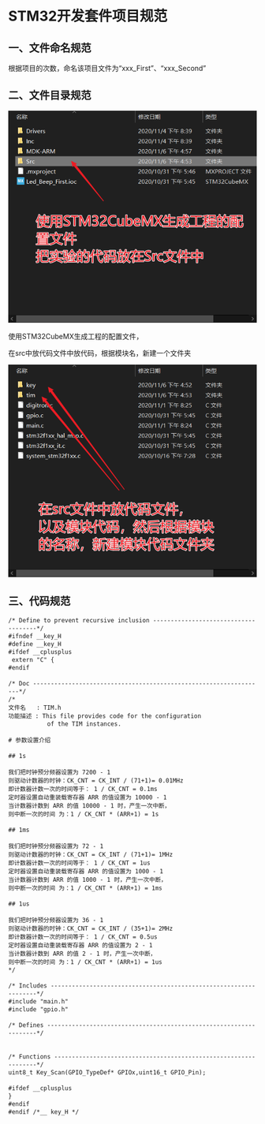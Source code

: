# STM32开发套件项目规范

## 一、文件命名规范

根据项目的次数，命名该项目文件为“xxx_First”、“xxx_Second”

## 二、文件目录规范

![Snipaste_2020-11-06_16-48-51](pic\Snipaste_2020-11-06_17-02-52.png)

使用STM32CubeMX生成工程的配置文件，

在src中放代码文件中放代码，根据模块名，新建一个文件夹

![Snipaste_2020-11-06_16-58-50](pic\Snipaste_2020-11-06_17-35-22.png)







## 三、代码规范



```
/* Define to prevent recursive inclusion -------------------------------------*/
#ifndef __key_H
#define __key_H
#ifdef __cplusplus
 extern "C" {
#endif
	 
/* Doc ------------------------------------------------------------------*/
/*
文件名   : TIM.h
功能描述 : This file provides code for the configuration
           of the TIM instances.

# 参数设置介绍

## 1s

我们把时钟预分频器设置为 7200 - 1
则驱动计数器的时钟：CK_CNT = CK_INT / (71+1)= 0.01MHz
即计数器计数一次的时间等于： 1 / CK_CNT = 0.1ms
定时器设置自动重装载寄存器 ARR 的值设置为 10000 - 1
当计数器计数到 ARR 的值 10000 - 1 时，产生一次中断，
则中断一次的时间 为：1 / CK_CNT * (ARR+1) = 1s 

## 1ms

我们把时钟预分频器设置为 72 - 1
则驱动计数器的时钟：CK_CNT = CK_INT / (71+1)= 1MHz
即计数器计数一次的时间等于： 1 / CK_CNT = 1us
定时器设置自动重装载寄存器 ARR 的值设置为 1000 - 1
当计数器计数到 ARR 的值 1000 - 1 时，产生一次中断，
则中断一次的时间 为：1 / CK_CNT * (ARR+1) = 1ms 

## 1us

我们把时钟预分频器设置为 36 - 1
则驱动计数器的时钟：CK_CNT = CK_INT / (35+1)= 2MHz
即计数器计数一次的时间等于： 1 / CK_CNT = 0.5us
定时器设置自动重装载寄存器 ARR 的值设置为 2 - 1
当计数器计数到 ARR 的值 2 - 1 时，产生一次中断，
则中断一次的时间 为：1 / CK_CNT * (ARR+1) = 1us 
*/

/* Includes ------------------------------------------------------------------*/
#include "main.h"
#include "gpio.h"

/* Defines -------------------------------------------------------------------*/


/* Functions -----------------------------------------------------------------*/
uint8_t Key_Scan(GPIO_TypeDef* GPIOx,uint16_t GPIO_Pin);

#ifdef __cplusplus
}
#endif
#endif /*__ key_H */
```

